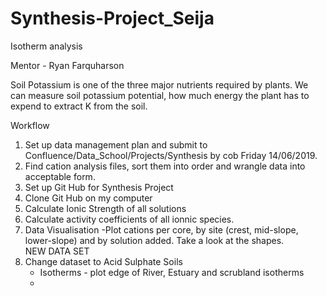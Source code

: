 # Synthesis-Project_Seija
Isotherm analysis

Mentor - Ryan Farquharson

Soil Potassium is one of the three major nutrients required by plants. We can measure soil potassium potential, how much energy the plant has to expend to extract K from the soil. 

Workflow

1. Set up data management plan and submit to Confluence/Data_School/Projects/Synthesis by cob Friday 14/06/2019. 
2. Find cation analysis files, sort them into order and wrangle data into acceptable form. 
3. Set up Git Hub for Synthesis Project
4. Clone Git Hub on my computer
5. Calculate Ionic Strength of all solutions
6. Calculate activity coefficients of all ionnic species.
7.  Data Visualisation
    -Plot cations per core, by site (crest, mid-slope, lower-slope) and by solution added. Take a look at the shapes.  
    NEW DATA SET
1. Change dataset to Acid Sulphate Soils 
    - Isotherms - plot edge of River, Estuary and scrubland isotherms
    - 
    
    
